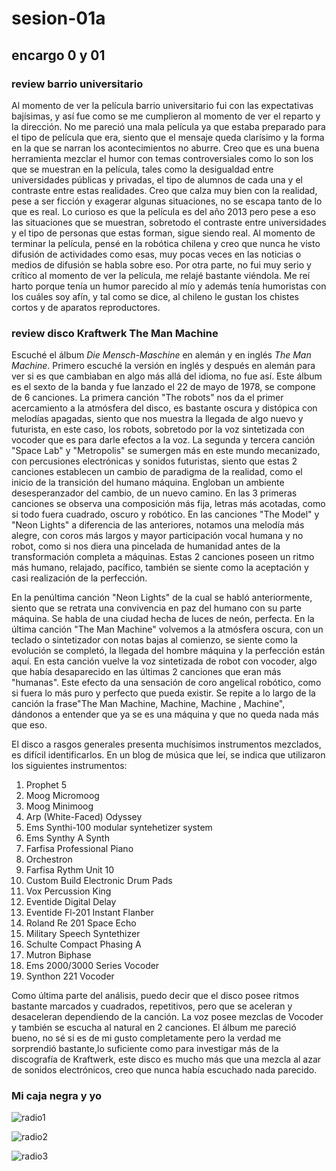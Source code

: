 # sesion-01a
## encargo 0 y 01
### review barrio universitario
Al momento de ver la película barrio universitario fui con las expectativas bajísimas, y así fue como se me cumplieron al momento de ver el reparto y la dirección. No me pareció una mala película ya que estaba preparado para el tipo de película que era, siento que el mensaje queda clarísimo y la forma en la que se narran los acontecimientos no aburre. Creo que es una buena herramienta mezclar el humor con temas controversiales como lo son los que se muestran en la película, tales como la desigualdad entre universidades públicas y privadas, el tipo de alumnos de cada una y el contraste entre estas realidades. Creo que calza muy bien con la realidad, pese a ser ficción y exagerar algunas situaciones, no se escapa tanto de lo que es real. Lo curioso es que la película es del año 2013 pero pese a eso las situaciones que se muestran, sobretodo el contraste entre universidades y el tipo de personas que estas forman, sigue siendo real. Al momento de terminar la película, pensé en la robótica chilena y creo que nunca he visto difusión de actividades como esas, muy pocas veces en las noticias o medios de difusión se habla sobre eso. Por otra parte, no fui muy serio y crítico al momento de ver la película, me relajé bastante viéndola. Me reí harto porque tenía un humor parecido al mío y además tenía humoristas con los cuáles soy afín, y tal como se dice, al chileno le gustan los chistes cortos y de aparatos reproductores.
### review disco Kraftwerk The Man Machine
Escuché el álbum _Die Mensch-Maschine_ en alemán y en inglés _The Man Machine_. Primero escuché la versión en inglés y después en alemán para ver si es que cambiaban en algo más allá del idioma, no fue así. Este álbum es el sexto de la banda y fue lanzado el 22 de mayo de 1978, se compone de 6 canciones. La primera canción "The robots" nos da el primer acercamiento a la atmósfera del disco, es bastante oscura y distópica con melodías apagadas, siento que nos muestra la llegada de algo nuevo y futurista, en este caso, los robots, sobretodo por la voz sintetizada con vocoder que es para darle efectos a la voz. La segunda y tercera canción "Space Lab" y "Metropolis" se sumergen más en este mundo mecanizado, con percusiones electrónicas y sonidos futuristas, siento que estas 2 canciones establecen un cambio de paradigma de la realidad, como el inicio de la transición del humano máquina. Engloban un ambiente desesperanzador del cambio, de un nuevo camino. En las 3 primeras canciones se observa una composición más fija, letras más acotadas, como si todo fuera cuadrado, oscuro y robótico. En las canciones "The Model" y "Neon Lights" a diferencia de las anteriores, notamos una melodía más alegre, con coros más largos y mayor participación vocal humana y no robot, como si nos diera una pincelada de humanidad antes de la transformación completa a máquinas. Estas 2 canciones poseen un ritmo más humano, relajado, pacífico, también se siente como la aceptación y casi realización de la perfección.

En la penúltima canción "Neon Lights" de la cual se habló anteriormente, siento que se retrata una convivencia en paz del humano con su parte máquina. Se habla de una ciudad hecha de luces de neón, perfecta. En la última canción "The Man Machine" volvemos a la atmósfera oscura, con un teclado o sintetizador con notas bajas al comienzo, se siente como la evolución se completó, la llegada del hombre máquina y la perfección están aquí. En esta canción vuelve la voz sintetizada de robot con vocoder, algo que había desaparecido en las últimas 2 canciones que eran más "humanas". Este efecto da una sensación de coro angelical robótico, como si fuera lo más puro y perfecto que pueda existir. Se repite a lo largo de la canción la frase"The Man Machine, Machine, Machine , Machine", dándonos a entender que ya se es una máquina y que no queda nada más que eso.

El disco a rasgos generales presenta muchísimos instrumentos mezclados, es difícil identificarlos. En un blog de música que leí, se indica que utilizaron los siguientes instrumentos:
1. Prophet 5
2. Moog Micromoog
3. Moog Minimoog
4. Arp (White-Faced) Odyssey
5. Ems Synthi-100 modular syntehetizer system
6. Ems Synthy A Synth
7. Farfisa Professional Piano
8. Orchestron
9. Farfisa Rythm Unit 10
10. Custom Build Electronic Drum Pads
11. Vox Percussion King
12. Eventide Digital Delay
13. Eventide Fl-201 Instant Flanber
14. Roland Re 201 Space Echo
15. Military Speech Syntethizer
16. Schulte Compact Phasing A
17. Mutron Biphase
18. Ems 2000/3000 Series Vocoder
19. Synthon 221 Vocoder

Como última parte del análisis, puedo decir que el disco posee ritmos bastante marcados y cuadrados, repetitivos, pero que se aceleran y desaceleran dependiendo de la canción. La voz posee mezclas de Vocoder y también se escucha al natural en 2 canciones. El álbum me pareció bueno, no sé si es de mi gusto completamente pero la verdad me sorprendió bastante,lo suficiente como para investigar más de la discografía de Kraftwerk, este disco es mucho más que una mezcla al azar de sonidos electrónicos, creo que nunca había escuchado nada parecido.

### Mi caja negra y yo
![radio1](https://github.com/user-attachments/assets/b2486c50-a830-4aa6-8ac2-5fe6dbb5ba85)

![radio2](https://github.com/user-attachments/assets/078f76d2-bc60-4710-aa7c-5fe8853dd335)

![radio3](https://github.com/user-attachments/assets/a2f5cc32-d6f2-473b-81fa-f21fc4e79672)
